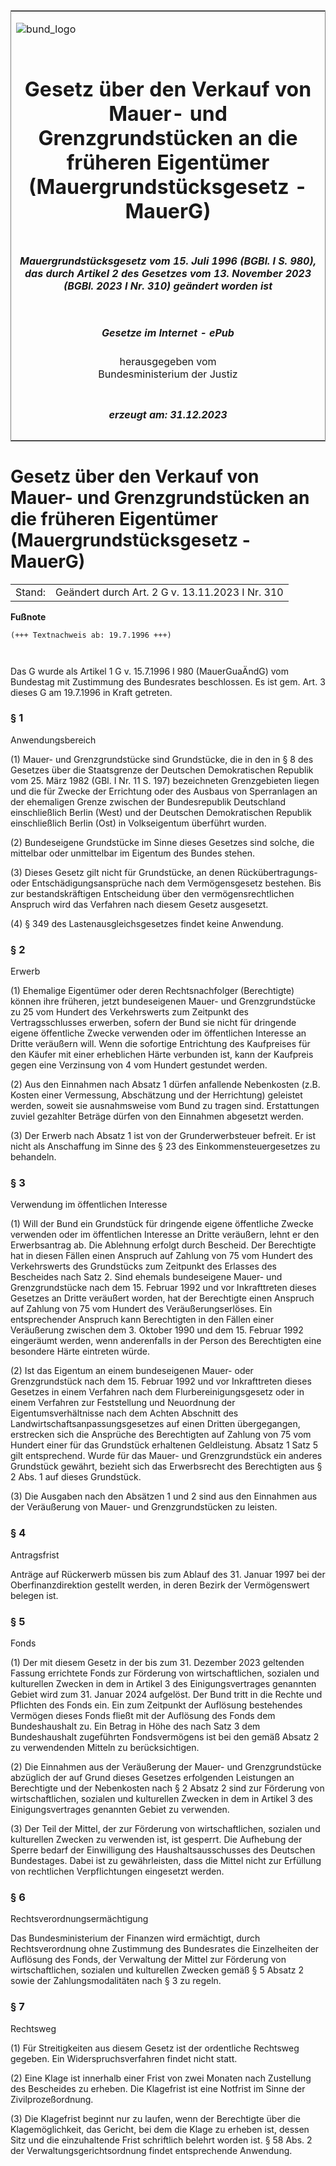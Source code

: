 <span id="DECKBLATT.html"></span>

<table border="0" frame="border" width="100%">

<tr valign="top">

<td align="left">

![bund\_logo](BfJ_2021_Web_de_de.gif)

</td>

<td align="right">

 

</td>

</tr>

<tr align="center" valign="middle">

<td colspan="2">

# Gesetz über den Verkauf von Mauer- und Grenzgrundstücken an die früheren Eigentümer (Mauergrundstücksgesetz - MauerG)

</td>

</tr>

<tr align="center" valign="middle">

<td colspan="2">

##### Mauergrundstücksgesetz vom 15. Juli 1996 (BGBl. I S. 980), das durch Artikel 2 des Gesetzes vom 13. November 2023 (BGBl. 2023 I Nr. 310) geändert worden ist

</td>

</tr>

<tr align="center" valign="middle">

<td colspan="2">

  
  

##### Gesetze im Internet - ePub  
  
herausgegeben vom  
Bundesministerium der Justiz

</td>

</tr>

<tr align="center" valign="bottom">

<td colspan="2">

  
  

##### erzeugt am: 31.12.2023

</td>

</tr>

</table>

<span id="BJNR098010996.html"></span>

# Gesetz über den Verkauf von Mauer- und Grenzgrundstücken an die früheren Eigentümer (Mauergrundstücksgesetz - MauerG)

<div>

<div class="jnhtml">

|        |                                                 |
| ------ | ----------------------------------------------- |
| Stand: | Geändert durch Art. 2 G v. 13.11.2023 I Nr. 310 |

</div>

</div>

<div>

  
**Fußnote**

<div class="jnhtml">

<div>

<div class="jurAbsatz">

  

``` 
(+++ Textnachweis ab: 19.7.1996 +++)

 
```

Das G wurde als Artikel 1 G v. 15.7.1996 I 980 (MauerGuaÄndG) vom
Bundestag mit Zustimmung des Bundesrates beschlossen. Es ist gem. Art. 3
dieses G am 19.7.1996 in Kraft getreten.

</div>

</div>

</div>

</div>

<span id="BJNR098010996BJNE000200000.html"></span>

### § 1  
Anwendungsbereich

<div>

<div class="jnhtml">

<div>

<div class="jurAbsatz">

(1) Mauer- und Grenzgrundstücke sind Grundstücke, die in den in § 8 des
Gesetzes über die Staatsgrenze der Deutschen Demokratischen Republik vom
25. März 1982 (GBl. I Nr. 11 S. 197) bezeichneten Grenzgebieten liegen
und die für Zwecke der Errichtung oder des Ausbaus von Sperranlagen an
der ehemaligen Grenze zwischen der Bundesrepublik Deutschland
einschließlich Berlin (West) und der Deutschen Demokratischen Republik
einschließlich Berlin (Ost) in Volkseigentum überführt wurden.

</div>

<div class="jurAbsatz">

(2) Bundeseigene Grundstücke im Sinne dieses Gesetzes sind solche, die
mittelbar oder unmittelbar im Eigentum des Bundes stehen.

</div>

<div class="jurAbsatz">

(3) Dieses Gesetz gilt nicht für Grundstücke, an denen Rückübertragungs-
oder Entschädigungsansprüche nach dem Vermögensgesetz bestehen. Bis zur
bestandskräftigen Entscheidung über den vermögensrechtlichen Anspruch
wird das Verfahren nach diesem Gesetz ausgesetzt.

</div>

<div class="jurAbsatz">

(4) § 349 des Lastenausgleichsgesetzes findet keine Anwendung.

</div>

</div>

</div>

</div>

<span id="BJNR098010996BJNE000300000.html"></span>

### § 2  
Erwerb

<div>

<div class="jnhtml">

<div>

<div class="jurAbsatz">

(1) Ehemalige Eigentümer oder deren Rechtsnachfolger (Berechtigte)
können ihre früheren, jetzt bundeseigenen Mauer- und Grenzgrundstücke
zu 25 vom Hundert des Verkehrswerts zum Zeitpunkt des Vertragsschlusses
erwerben, sofern der Bund sie nicht für dringende eigene öffentliche
Zwecke verwenden oder im öffentlichen Interesse an Dritte veräußern
will. Wenn die sofortige Entrichtung des Kaufpreises für den Käufer mit
einer erheblichen Härte verbunden ist, kann der Kaufpreis gegen eine
Verzinsung von 4 vom Hundert gestundet werden.

</div>

<div class="jurAbsatz">

(2) Aus den Einnahmen nach Absatz 1 dürfen anfallende Nebenkosten (z.B.
Kosten einer Vermessung, Abschätzung und der Herrichtung) geleistet
werden, soweit sie ausnahmsweise vom Bund zu tragen sind. Erstattungen
zuviel gezahlter Beträge dürfen von den Einnahmen abgesetzt werden.

</div>

<div class="jurAbsatz">

(3) Der Erwerb nach Absatz 1 ist von der Grunderwerbsteuer befreit. Er
ist nicht als Anschaffung im Sinne des § 23 des Einkommensteuergesetzes
zu behandeln.

</div>

</div>

</div>

</div>

<span id="BJNR098010996BJNE000400000.html"></span>

### § 3  
Verwendung im öffentlichen Interesse

<div>

<div class="jnhtml">

<div>

<div class="jurAbsatz">

(1) Will der Bund ein Grundstück für dringende eigene öffentliche Zwecke
verwenden oder im öffentlichen Interesse an Dritte veräußern, lehnt er
den Erwerbsantrag ab. Die Ablehnung erfolgt durch Bescheid. Der
Berechtigte hat in diesen Fällen einen Anspruch auf Zahlung von 75 vom
Hundert des Verkehrswerts des Grundstücks zum Zeitpunkt des Erlasses des
Bescheides nach Satz 2. Sind ehemals bundeseigene Mauer- und
Grenzgrundstücke nach dem 15. Februar 1992 und vor Inkrafttreten dieses
Gesetzes an Dritte veräußert worden, hat der Berechtigte einen Anspruch
auf Zahlung von 75 vom Hundert des Veräußerungserlöses. Ein
entsprechender Anspruch kann Berechtigten in den Fällen einer
Veräußerung zwischen dem 3. Oktober 1990 und dem 15. Februar 1992
eingeräumt werden, wenn anderenfalls in der Person des Berechtigten eine
besondere Härte eintreten würde.

</div>

<div class="jurAbsatz">

(2) Ist das Eigentum an einem bundeseigenen Mauer- oder Grenzgrundstück
nach dem 15. Februar 1992 und vor Inkrafttreten dieses Gesetzes in einem
Verfahren nach dem Flurbereinigungsgesetz oder in einem Verfahren zur
Feststellung und Neuordnung der Eigentumsverhältnisse nach dem Achten
Abschnitt des Landwirtschaftsanpassungsgesetzes auf einen Dritten
übergegangen, erstrecken sich die Ansprüche des Berechtigten auf
Zahlung von 75 vom Hundert einer für das Grundstück erhaltenen
Geldleistung. Absatz 1 Satz 5 gilt entsprechend. Wurde für das Mauer-
und Grenzgrundstück ein anderes Grundstück gewährt, bezieht sich das
Erwerbsrecht des Berechtigten aus § 2 Abs. 1 auf dieses Grundstück.

</div>

<div class="jurAbsatz">

(3) Die Ausgaben nach den Absätzen 1 und 2 sind aus den Einnahmen aus
der Veräußerung von Mauer- und Grenzgrundstücken zu leisten.

</div>

</div>

</div>

</div>

<span id="BJNR098010996BJNE000500000.html"></span>

### § 4  
Antragsfrist

<div>

<div class="jnhtml">

<div>

<div class="jurAbsatz">

Anträge auf Rückerwerb müssen bis zum Ablauf des 31. Januar 1997 bei der
Oberfinanzdirektion gestellt werden, in deren Bezirk der Vermögenswert
belegen ist.

</div>

</div>

</div>

</div>

<span id="BJNR098010996BJNE000601126.html"></span>

### § 5  
Fonds

<div>

<div class="jnhtml">

<div>

<div class="jurAbsatz">

(1) Der mit diesem Gesetz in der bis zum 31. Dezember 2023 geltenden
Fassung errichtete Fonds zur Förderung von wirtschaftlichen, sozialen
und kulturellen Zwecken in dem in Artikel 3 des Einigungsvertrages
genannten Gebiet wird zum 31. Januar 2024 aufgelöst. Der Bund tritt in
die Rechte und Pflichten des Fonds ein. Ein zum Zeitpunkt der Auflösung
bestehendes Vermögen dieses Fonds fließt mit der Auflösung des Fonds dem
Bundeshaushalt zu. Ein Betrag in Höhe des nach Satz 3 dem Bundeshaushalt
zugeführten Fondsvermögens ist bei den gemäß Absatz 2 zu verwendenden
Mitteln zu berücksichtigen.

</div>

<div class="jurAbsatz">

(2) Die Einnahmen aus der Veräußerung der Mauer- und Grenzgrundstücke
abzüglich der auf Grund dieses Gesetzes erfolgenden Leistungen an
Berechtigte und der Nebenkosten nach § 2 Absatz 2 sind zur Förderung von
wirtschaftlichen, sozialen und kulturellen Zwecken in dem in Artikel 3
des Einigungsvertrages genannten Gebiet zu verwenden.

</div>

<div class="jurAbsatz">

(3) Der Teil der Mittel, der zur Förderung von wirtschaftlichen,
sozialen und kulturellen Zwecken zu verwenden ist, ist gesperrt. Die
Aufhebung der Sperre bedarf der Einwilligung des Haushaltsausschusses
des Deutschen Bundestages. Dabei ist zu gewährleisten, dass die Mittel
nicht zur Erfüllung von rechtlichen Verpflichtungen eingesetzt werden.

</div>

</div>

</div>

</div>

<span id="BJNR098010996BJNE000701126.html"></span>

### § 6  
Rechtsverordnungsermächtigung

<div>

<div class="jnhtml">

<div>

<div class="jurAbsatz">

Das Bundesministerium der Finanzen wird ermächtigt, durch
Rechtsverordnung ohne Zustimmung des Bundesrates die Einzelheiten der
Auflösung des Fonds, der Verwaltung der Mittel zur Förderung von
wirtschaftlichen, sozialen und kulturellen Zwecken gemäß § 5 Absatz 2
sowie der Zahlungsmodalitäten nach § 3 zu regeln.

</div>

</div>

</div>

</div>

<span id="BJNR098010996BJNE000800000.html"></span>

### § 7  
Rechtsweg

<div>

<div class="jnhtml">

<div>

<div class="jurAbsatz">

(1) Für Streitigkeiten aus diesem Gesetz ist der ordentliche Rechtsweg
gegeben. Ein Widerspruchsverfahren findet nicht statt.

</div>

<div class="jurAbsatz">

(2) Eine Klage ist innerhalb einer Frist von zwei Monaten nach
Zustellung des Bescheides zu erheben. Die Klagefrist ist eine Notfrist
im Sinne der Zivilprozeßordnung.

</div>

<div class="jurAbsatz">

(3) Die Klagefrist beginnt nur zu laufen, wenn der Berechtigte über die
Klagemöglichkeit, das Gericht, bei dem die Klage zu erheben ist, dessen
Sitz und die einzuhaltende Frist schriftlich belehrt worden ist. § 58
Abs. 2 der Verwaltungsgerichtsordnung findet entsprechende Anwendung.

</div>

</div>

</div>

</div>
